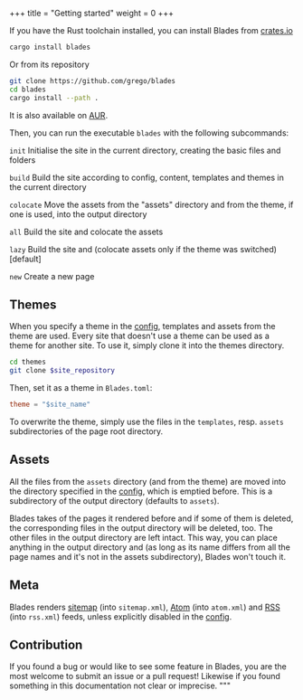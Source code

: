 +++
title = "Getting started"
weight = 0
+++

If you have the Rust toolchain installed, you can install Blades from [crates.io](https://crates.io/crates/blades)
```sh
cargo install blades
```


Or from its repository
``` sh
git clone https://github.com/grego/blades
cd blades
cargo install --path .
```
It is also available on [AUR](https://aur.archlinux.org/packages/blades-bin/).

Then, you can run the executable `blades` with the following subcommands:
<div id="commands">

`init` Initialise the site in the current directory, creating the basic files and folders

`build` Build the site according to config, content, templates and themes in the current directory

`colocate` Move the assets from the "assets" directory and from the theme, if one is used, into the output directory

`all` Build the site and colocate the assets

`lazy` Build the site and (colocate assets only if the theme was switched) [default]

`new` Create a new page

</div>

## Themes
When you specify a theme in the [config](config.html), templates and assets from the theme are used.
Every site that doesn't use a theme can be used as a theme for another site.
To use it, simply clone it into the themes directory.
```sh
cd themes
git clone $site_repository
```

Then, set it as a theme in `Blades.toml`:
```toml
theme = "$site_name"
```

To overwrite the theme, simply use the files in the `templates`, resp. `assets` subdirectories of the
page root directory.

## Assets
All the files from the `assets` directory (and from the theme) are moved into the directory
specified in the [config](config.html), which is emptied before. This is a subdirectory of the
output directory (defaults to `assets`).

Blades takes of the pages it rendered before and if some of them is deleted, the corresponding
files in the output directory will be deleted, too. The other files in the output directory
are left intact. This way, you can place anything in the output directory and (as long as its name
differs from all the page names and it's not in the assets subdirectory), Blades won't touch it.

## Meta
Blades renders [sitemap](https://www.sitemaps.org) (into `sitemap.xml`), [Atom](https://en.wikipedia.org/wiki/Atom_(Web_standard)) (into `atom.xml`)
and [RSS](https://en.wikipedia.org/wiki/RSS) (into `rss.xml`) feeds, unless explicitly disabled in the [config](config.html).

## Contribution
If you found a bug or would like to see some feature in Blades, you are the most welcome to submit an issue
or a pull request! Likewise if you found something in this documentation not clear or imprecise.
"""
